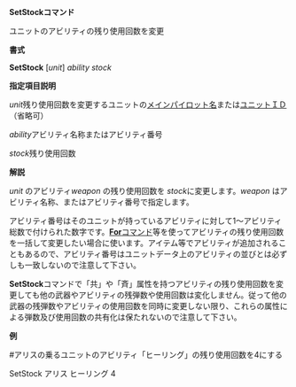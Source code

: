 **SetStockコマンド**

ユニットのアビリティの残り使用回数を変更

**書式**

**SetStock** [*unit*] *ability stock*

**指定項目説明**

*unit*残り使用回数を変更するユニットの[メインパイロット名](メインパイロット名.md)または[ユニットＩＤ](ユニットＩＤ.md)（省略可）

*ability*アビリティ名称またはアビリティ番号

*stock*残り使用回数

**解説**

*unit* のアビリティ*weapon* の残り使用回数を *stock*に変更します。*weapon* はアビリティ名称、またはアビリティ番号で指定します。

アビリティ番号はそのユニットが持っているアビリティに対して1～アビリティ総数で付けられた数字です。[**For**コマンド](Forコマンド.md)等を使ってアビリティの残り使用回数を一括して変更したい場合に使います。アイテム等でアビリティが追加されることもあるので、アビリティ番号はユニットデータ上のアビリティの並びとは必ずしも一致しないので注意して下さい。

**SetStock**コマンドで「共」や「斉」属性を持つアビリティの残り使用回数を変更しても他の武器やアビリティの残弾数や使用回数は変化しません。従って他の武器の残弾数やアビリティの使用回数を同時に変更しない限り、これらの属性による弾数及び使用回数の共有化は保たれないので注意して下さい。

**例**

#アリスの乗るユニットのアビリティ「ヒーリング」の残り使用回数を4にする

SetStock アリス ヒーリング 4
